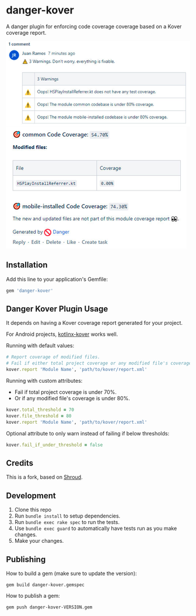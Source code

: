 # danger-kover

A danger plugin for enforcing code coverage coverage based on a Kover coverage report.

![Danger Kover Warning Messages](images/danger-kover-warning-messages.jpg)
![Multi Module Code Coverage Report](images/multi-module-code-coverage.jpg)

## Installation

Add this line to your application's Gemfile:

```ruby
gem 'danger-kover'
```

## Danger Kover Plugin Usage 

It depends on having a Kover coverage report generated for your project. 

For Android projects, [kotlinx-kover](https://github.com/Kotlin/kotlinx-kover) works well. 

Running with default values:

```ruby
# Report coverage of modified files. 
# Fail if either total project coverage or any modified file's coverage is under 70%.
kover.report 'Module Name', 'path/to/kover/report.xml'
```

Running with custom attributes:

- Fail if total project coverage is under 70%.
- Or if any modified file's coverage is under 80%.

```ruby
kover.total_threshold = 70
kover.file_threshold = 80
kover.report 'Module Name', 'path/to/kover/report.xml'
```

Optional attribute to only warn instead of failing if below thresholds:

```ruby
kover.fail_if_under_threshold = false
```

## Credits

This is a fork, based on [Shroud](https://github.com/livefront/danger-shroud).

## Development

1. Clone this repo
2. Run `bundle install` to setup dependencies.
3. Run `bundle exec rake spec` to run the tests.
4. Use `bundle exec guard` to automatically have tests run as you make changes.
5. Make your changes.

## Publishing

How to build a gem (make sure to update the version):

```
gem build danger-kover.gemspec
```

How to publish a gem:

```
gem push danger-kover-VERSION.gem
```
